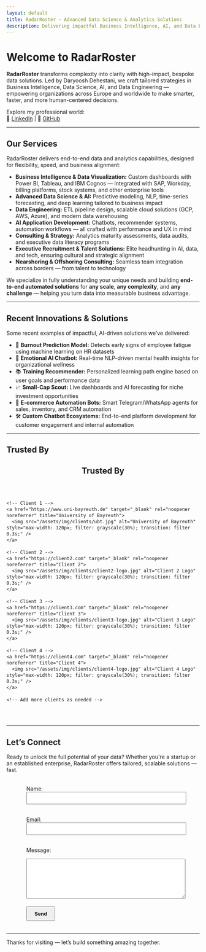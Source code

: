 ```yaml
---
layout: default
title: RadarRoster – Advanced Data Science & Analytics Solutions
description: Delivering impactful Business Intelligence, AI, and Data Engineering services by Daryoosh Dehestani — your trusted partner for data-driven success.
---
```


# Welcome to RadarRoster

**RadarRoster** transforms complexity into clarity with high-impact, bespoke data solutions. Led by Daryoosh Dehestani, we craft tailored strategies in Business Intelligence, Data Science, AI, and Data Engineering — empowering organizations across Europe and worldwide to make smarter, faster, and more human-centered decisions.

Explore my professional world:  
🔗 [LinkedIn](https://www.linkedin.com/in/daryooshdehestani/) | 🔗 [GitHub](https://github.com/dda-oo)

---

## Our Services

RadarRoster delivers end-to-end data and analytics capabilities, designed for flexibility, speed, and business alignment:

- **Business Intelligence & Data Visualization:** Custom dashboards with Power BI, Tableau, and IBM Cognos — integrated with SAP, Workday, billing platforms, stock systems, and other enterprise tools  
- **Advanced Data Science & AI:** Predictive modeling, NLP, time-series forecasting, and deep learning tailored to business impact  
- **Data Engineering:** ETL pipeline design, scalable cloud solutions (GCP, AWS, Azure), and modern data warehousing  
- **AI Application Development:** Chatbots, recommender systems, automation workflows — all crafted with performance and UX in mind  
- **Consulting & Strategy:** Analytics maturity assessments, data audits, and executive data literacy programs  
- **Executive Recruitment & Talent Solutions:** Elite headhunting in AI, data, and tech, ensuring cultural and strategic alignment  
- **Nearshoring & Offshoring Consulting:** Seamless team integration across borders — from talent to technology

We specialize in fully understanding your unique needs and building **end-to-end automated solutions** for **any scale**, **any complexity**, and **any challenge** — helping you turn data into measurable business advantage.

---

## Recent Innovations & Solutions

Some recent examples of impactful, AI-driven solutions we’ve delivered:

- 🧠 **Burnout Prediction Model:** Detects early signs of employee fatigue using machine learning on HR datasets  
- 💬 **Emotional AI Chatbot:** Real-time NLP-driven mental health insights for organizational wellness  
- 📚 **Training Recommender:** Personalized learning path engine based on user goals and performance data  
- 📈 **Small-Cap Scout:** Live dashboards and AI forecasting for niche investment opportunities  
- 🤖 **E-commerce Automation Bots:** Smart Telegram/WhatsApp agents for sales, inventory, and CRM automation  
- 🛠️ **Custom Chatbot Ecosystems:** End-to-end platform development for customer engagement and internal automation  

---

## Trusted By

<h2 style="text-align:center;">Trusted By</h2>

<section id="clients" style="padding: 2rem 0;">
  <div class="clients-logos" style="
    display: grid;
    grid-template-columns: repeat(auto-fit, minmax(120px, 1fr));
    gap: 2rem;
    justify-items: center;
    align-items: center;
    max-width: 1000px;
    margin: 0 auto;
  ">

    <!-- Client 1 -->
    <a href="https://www.uni-bayreuth.de" target="_blank" rel="noopener noreferrer" title="University of Bayreuth">
      <img src="/assets/img/clients/ubt.jpg" alt="University of Bayreuth" style="max-width: 120px; filter: grayscale(30%); transition: filter 0.3s;" />
    </a>

    <!-- Client 2 -->
    <a href="https://client2.com" target="_blank" rel="noopener noreferrer" title="Client 2">
      <img src="/assets/img/clients/client2-logo.jpg" alt="Client 2 Logo" style="max-width: 120px; filter: grayscale(30%); transition: filter 0.3s;" />
    </a>

    <!-- Client 3 -->
    <a href="https://client3.com" target="_blank" rel="noopener noreferrer" title="Client 3">
      <img src="/assets/img/clients/client3-logo.jpg" alt="Client 3 Logo" style="max-width: 120px; filter: grayscale(30%); transition: filter 0.3s;" />
    </a>

    <!-- Client 4 -->
    <a href="https://client4.com" target="_blank" rel="noopener noreferrer" title="Client 4">
      <img src="/assets/img/clients/client4-logo.jpg" alt="Client 4 Logo" style="max-width: 120px; filter: grayscale(30%); transition: filter 0.3s;" />
    </a>

    <!-- Add more clients as needed -->

  </div>
</section>

---

## Let’s Connect

Ready to unlock the full potential of your data? Whether you're a startup or an established enterprise, RadarRoster offers tailored, scalable solutions — fast.

<form
  id="contact-form"
  action="https://formsubmit.co/dehestani@radarroster.com"
  method="POST"
  style="max-width: 400px; margin: 2rem auto;"
>
  <input type="hidden" name="_captcha" value="false" />
  <input type="text" name="_honey" style="display: none;" />

  <label for="name">Name:</label><br />
  <input type="text" id="name" name="name" required style="width:100%; padding:0.4rem;" /><br /><br />

  <label for="email">Email:</label><br />
  <input type="email" id="email" name="email" required style="width:100%; padding:0.4rem;" /><br /><br />

  <label for="message">Message:</label><br />
  <textarea
    id="message"
    name="message"
    rows="6"
    required
    style="width:100%; padding:0.4rem;"
  ></textarea><br /><br />

  <button type="submit" style="padding: 0.6rem 1.2rem; font-weight: bold; cursor: pointer;">
    Send
  </button>
</form>

<div id="form-status" style="margin-top: 1rem; font-weight: bold; text-align: center;"></div>

<script>
  document.getElementById("contact-form").addEventListener("submit", function (event) {
    event.preventDefault();
    const form = event.target;
    const formData = new FormData(form);
    fetch(form.action, {
      method: "POST",
      body: formData,
      headers: { Accept: "application/json" },
    })
      .then((response) => {
        if (response.ok) {
          form.reset();
          document.getElementById("form-status").textContent =
            "Thank you! I will get back to you shortly.";
        } else {
          document.getElementById("form-status").textContent =
            "Oops! There was an issue submitting your message.";
        }
      })
      .catch(() => {
        document.getElementById("form-status").textContent =
          "Oops! There was an issue submitting your message.";
      });
  });
</script>

---

Thanks for visiting — let’s build something amazing together.
